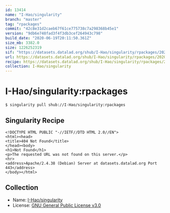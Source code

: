 ```yaml
---
id: 13414
name: "I-Hao/singularity"
branch: "master"
tag: "rpackages"
commit: "42c8e31d2caeb67f61ce775738c7a298368b45e1"
version: "9db6e748fad3f4f3db3cef264943c798"
build_date: "2020-06-19T20:11:50.361Z"
size_mb: 3382.0
size: 1226252319
sif: "https://datasets.datalad.org/shub/I-Hao/singularity/rpackages/2020-06-19-42c8e31d-9db6e748/9db6e748fad3f4f3db3cef264943c798.sif"
url: https://datasets.datalad.org/shub/I-Hao/singularity/rpackages/2020-06-19-42c8e31d-9db6e748/
recipe: https://datasets.datalad.org/shub/I-Hao/singularity/rpackages/2020-06-19-42c8e31d-9db6e748/Singularity
collection: I-Hao/singularity
---
```


# I-Hao/singularity:rpackages

```bash
$ singularity pull shub://I-Hao/singularity:rpackages
```

## Singularity Recipe

```singularity
<!DOCTYPE HTML PUBLIC "-//IETF//DTD HTML 2.0//EN">
<html><head>
<title>404 Not Found</title>
</head><body>
<h1>Not Found</h1>
<p>The requested URL was not found on this server.</p>
<hr>
<address>Apache/2.4.38 (Debian) Server at datasets.datalad.org Port 443</address>
</body></html>
```

## Collection

 - Name: [I-Hao/singularity](https://github.com/I-Hao/singularity)
 - License: [GNU General Public License v3.0](https://api.github.com/licenses/gpl-3.0)

